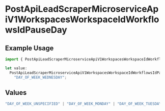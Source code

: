 # PostApiLeadScraperMicroserviceApiV1WorkspacesWorkspaceIdWorkflowsIdPauseDay

## Example Usage

```typescript
import { PostApiLeadScraperMicroserviceApiV1WorkspacesWorkspaceIdWorkflowsIdPauseDay } from "oppulence-backend-sdk/models/operations";

let value:
  PostApiLeadScraperMicroserviceApiV1WorkspacesWorkspaceIdWorkflowsIdPauseDay =
    "DAY_OF_WEEK_WEDNESDAY";
```

## Values

```typescript
"DAY_OF_WEEK_UNSPECIFIED" | "DAY_OF_WEEK_MONDAY" | "DAY_OF_WEEK_TUESDAY" | "DAY_OF_WEEK_WEDNESDAY" | "DAY_OF_WEEK_THURSDAY" | "DAY_OF_WEEK_FRIDAY" | "DAY_OF_WEEK_SATURDAY" | "DAY_OF_WEEK_SUNDAY"
```